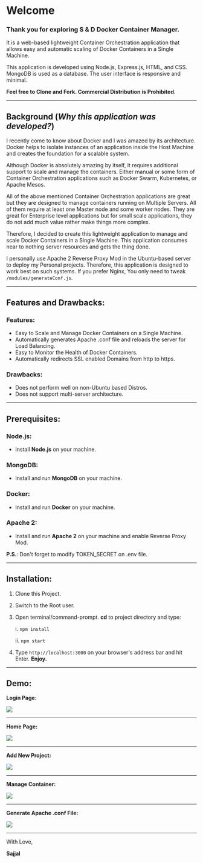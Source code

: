 # Welcome

### Thank you for exploring S & D Docker Container Manager.

It is a web-based lightweight Container Orchestration application that allows easy and automatic scaling of Docker Containers in a Single Machine.

This application is developed using Node.js, Express.js, HTML, and CSS. MongoDB is used as a database. The user interface is responsive and minimal.

**Feel free to Clone and Fork. Commercial Distribution is Prohibited.**

---

## Background (_Why this application was developed?_)

I recently come to know about Docker and I was amazed by its architecture. Docker helps to isolate instances of an application inside the Host Machine and creates the foundation for a scalable system.

Although Docker is absolutely amazing by itself, it requires additional support to scale and manage the containers. Either manual or some form of Container Orchestration applications such as Docker Swarm, Kubernetes, or Apache Mesos.

All of the above mentioned Container Orchestration applications are great but they are designed to manage containers running on Multiple Servers. All of them require at least one Master node and some worker nodes. They are great for Enterprise level applications but for small scale applications, they do not add much value rather make things more complex.

Therefore, I decided to create this lightweight application to manage and scale Docker Containers in a Single Machine. This application consumes near to nothing server resources and gets the thing done.

I personally use Apache 2 Reverse Proxy Mod in the Ubuntu-based server to deploy my Personal projects. Therefore, this application is designed to work best on such systems. If you prefer Nginx, You only need to tweak `/modules/generateConf.js`.

---

## Features and Drawbacks:

### Features:

- Easy to Scale and Manage Docker Containers on a Single Machine.
- Automatically generates Apache .conf file and reloads the server for Load Balancing.
- Easy to Monitor the Health of Docker Containers.
- Automatically redirects SSL enabled Domains from http to https.

### Drawbacks:

- Does not perform well on non-Ubuntu based Distros.
- Does not support multi-server architecture.

---

## Prerequisites:

### Node.js:

- Install **Node.js** on your machine.

### MongoDB:

- Install and run **MongoDB** on your machine.

### Docker:

- Install and run **Docker** on your machine.

### Apache 2:

- Install and run **Apache 2** on your machine and enable Reverse Proxy Mod.

**P.S.**: Don't forget to modify TOKEN_SECRET on .env file.

---

## Installation:

1. Clone this Project.
2. Switch to the Root user.
3. Open terminal/command-prompt. **cd** to project directory and type:

   i. `npm install`

   ii. `npm start`

4. Type `http://localhost:3000` on your browser's address bar and hit Enter. **Enjoy.**

---

## Demo:

**Login Page:**

<img src="https://github.com/Sajjal/Docker-Container-Manager/blob/master/public/images/Screen_shots/login.png">

---

**Home Page:**

<img src="https://github.com/Sajjal/Docker-Container-Manager/blob/master/public/images/Screen_shots/home.png">

---

**Add New Project:**

<img src="https://github.com/Sajjal/Docker-Container-Manager/blob/master/public/images/Screen_shots/addProject.png">

---

**Manage Container:**

<img src="https://github.com/Sajjal/Docker-Container-Manager/blob/master/public/images/Screen_shots/manage.png">

---

**Generate Apache .conf File:**

<img src="https://github.com/Sajjal/Docker-Container-Manager/blob/master/public/images/Screen_shots/generateConf.png">

---

With Love,

**Sajjal**
